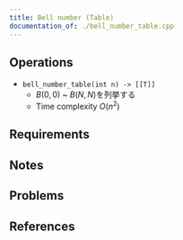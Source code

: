 ```yaml
---
title: Bell number (Table)
documentation_of: ./bell_number_table.cpp
---
```


## Operations

- `bell_number_table(int n) -> [[T]]`
	- $B(0,0)$ ~ $B(N,N)$を列挙する
	- Time complexity $O(n^2)$

## Requirements

## Notes

## Problems

## References

